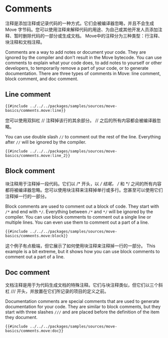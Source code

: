 # Comments

注释是添加注释或记录代码的一种方式。它们会被编译器忽略，并且不会生成 Move 字节码。您可以使用注释来解释代码的用途、为自己或其他开发人员添加注释、暂时删除代码的一部分或生成文档。 Move中的注释分为三种类型：行注释、块注释和文档注释。

Comments are a way to add notes or document your code. They are ignored by the compiler and don't
result in the Move bytecode. You can use comments to explain what your code does, to add notes to
yourself or other developers, to temporarily remove a part of your code, or to generate
documentation. There are three types of comments in Move: line comment, block comment, and doc
comment.

## Line comment

```Move
{{#include ../../../packages/samples/sources/move-basics/comments.move:line}}
```

您可以使用双斜杠 // 注释掉该行的其余部分。 // 之后的所有内容都会被编译器忽略。

You can use double slash `//` to comment out the rest of the line. Everything after `//` will be
ignored by the compiler.

```Move
{{#include ../../../packages/samples/sources/move-basics/comments.move:line_2}}
```

## Block comment

块注释用于注释掉一段代码。它们以 /* 开头，以 */ 结尾。 /* 和 */ 之间的所有内容都将被编译器忽略。您可以使用块注释来注释掉单行或多行。您甚至可以使用它们注释掉一行的一部分。

Block comments are used to comment out a block of code. They start with `/*` and end with `*/`.
Everything between `/*` and `*/` will be ignored by the compiler. You can use block comments to
comment out a single line or multiple lines. You can even use them to comment out a part of a line.

```Move
{{#include ../../../packages/samples/sources/move-basics/comments.move:block}}
```

这个例子有点极端，但它展示了如何使用块注释来注释掉一行的一部分。
This example is a bit extreme, but it shows how you can use block comments to comment out a part of
a line.

## Doc comment

文档注释是用于为代码生成文档的特殊注释。它们与块注释类似，但它们以三个斜杠 /// 开头，并放置在它们所记录的项目的定义之前。

Documentation comments are special comments that are used to generate documentation for your code.
They are similar to block comments, but they start with three slashes `///` and are placed before
the definition of the item they document.

```Move
{{#include ../../../packages/samples/sources/move-basics/comments.move:doc}}
```

<!-- TODO: docgen, which members are in the documentation -->
